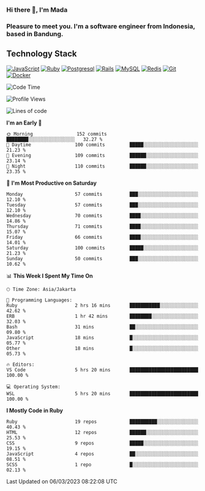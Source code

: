 ### Hi there 👋, I'm Mada
### Pleasure to meet you. I'm a software engineer from Indonesia, based in Bandung.

## Technology Stack

[![JavaScript](https://img.shields.io/badge/-JavaScript-%23F7DF1C?style=flat-square&logo=javascript&logoColor=000000&labelColor=%23F7DF1C&color=%23FFCE5A)](https://www.javascript.com/)
[![Ruby](https://img.shields.io/badge/Ruby-CC342D?style=flat-square&logo=ruby&logoColor=white)](https://www.ruby-lang.org/en/)
[![Postgresql](https://img.shields.io/badge/PostgreSQL-316192?style=flat-square&logo=postgresql&logoColor=ffffff)](https://www.postgresql.org/)
[![Rails](https://img.shields.io/badge/Ruby_on_Rails-CC0000?style=flat-square&logo=ruby-on-rails&logoColor=white)](https://rubyonrails.org/)
[![MySQL](https://img.shields.io/badge/-MySQL-4479A1?style=flat-square&logo=MySQL&logoColor=ffffff)](https://www.mysql.com/)
[![Redis](https://img.shields.io/badge/-Redis-DC382D?style=flat-square&logo=Redis&logoColor=ffffff)](https://redis.io/)
[![Git](https://img.shields.io/badge/-Git-%23F05032?style=flat-square&logo=git&logoColor=%23ffffff)](https://git-scm.com/)
[![Docker](https://img.shields.io/badge/-Docker-2496ED?style=flat-square&logo=docker&logoColor=ffffff)](https://www.docker.com/)
<!--
**madaarya/madaarya** is a ✨ _special_ ✨ repository because its `README.md` (this file) appears on your GitHub profile.

Here are some ideas to get you started:

- 🔭 I’m currently working on ...
- 🌱 I’m currently learning ...
- 👯 I’m looking to collaborate on ...
- 🤔 I’m looking for help with ...
- 💬 Ask me about ...
- 📫 How to reach me: ...
- 😄 Pronouns: ...
- ⚡ Fun fact: ...
-->
<!--START_SECTION:waka-->
![Code Time](http://img.shields.io/badge/Code%20Time-5%2C219%20hrs%2033%20mins-blue)

![Profile Views](http://img.shields.io/badge/Profile%20Views-0-blue)

![Lines of code](https://img.shields.io/badge/From%20Hello%20World%20I%27ve%20Written-18.1%20million%20lines%20of%20code-blue)

**I'm an Early 🐤** 

```text
🌞 Morning                152 commits         ████████░░░░░░░░░░░░░░░░░   32.27 % 
🌆 Daytime                100 commits         █████░░░░░░░░░░░░░░░░░░░░   21.23 % 
🌃 Evening                109 commits         ██████░░░░░░░░░░░░░░░░░░░   23.14 % 
🌙 Night                  110 commits         ██████░░░░░░░░░░░░░░░░░░░   23.35 % 
```
📅 **I'm Most Productive on Saturday** 

```text
Monday                   57 commits          ███░░░░░░░░░░░░░░░░░░░░░░   12.10 % 
Tuesday                  57 commits          ███░░░░░░░░░░░░░░░░░░░░░░   12.10 % 
Wednesday                70 commits          ████░░░░░░░░░░░░░░░░░░░░░   14.86 % 
Thursday                 71 commits          ████░░░░░░░░░░░░░░░░░░░░░   15.07 % 
Friday                   66 commits          ████░░░░░░░░░░░░░░░░░░░░░   14.01 % 
Saturday                 100 commits         █████░░░░░░░░░░░░░░░░░░░░   21.23 % 
Sunday                   50 commits          ███░░░░░░░░░░░░░░░░░░░░░░   10.62 % 
```


📊 **This Week I Spent My Time On** 

```text
🕑︎ Time Zone: Asia/Jakarta

💬 Programming Languages: 
Ruby                     2 hrs 16 mins       ███████████░░░░░░░░░░░░░░   42.62 % 
ERB                      1 hr 42 mins        ████████░░░░░░░░░░░░░░░░░   32.03 % 
Bash                     31 mins             ██░░░░░░░░░░░░░░░░░░░░░░░   09.80 % 
JavaScript               18 mins             █░░░░░░░░░░░░░░░░░░░░░░░░   05.77 % 
Other                    18 mins             █░░░░░░░░░░░░░░░░░░░░░░░░   05.73 % 

🔥 Editors: 
VS Code                  5 hrs 20 mins       █████████████████████████   100.00 % 

💻 Operating System: 
WSL                      5 hrs 20 mins       █████████████████████████   100.00 % 
```

**I Mostly Code in Ruby** 

```text
Ruby                     19 repos            ██████████░░░░░░░░░░░░░░░   40.43 % 
HTML                     12 repos            ██████░░░░░░░░░░░░░░░░░░░   25.53 % 
CSS                      9 repos             █████░░░░░░░░░░░░░░░░░░░░   19.15 % 
JavaScript               4 repos             ██░░░░░░░░░░░░░░░░░░░░░░░   08.51 % 
SCSS                     1 repo              █░░░░░░░░░░░░░░░░░░░░░░░░   02.13 % 
```




 Last Updated on 06/03/2023 08:22:08 UTC
<!--END_SECTION:waka-->
